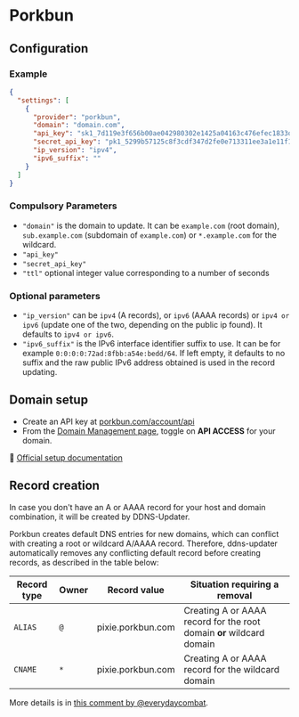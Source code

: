 # Porkbun

## Configuration

### Example

```json
{
  "settings": [
    {
      "provider": "porkbun",
      "domain": "domain.com",
      "api_key": "sk1_7d119e3f656b00ae042980302e1425a04163c476efec1833q3cb0w54fc6f5022",
      "secret_api_key": "pk1_5299b57125c8f3cdf347d2fe0e713311ee3a1e11f11a14942b26472593e35368",
      "ip_version": "ipv4",
      "ipv6_suffix": ""
    }
  ]
}
```

### Compulsory Parameters

- `"domain"` is the domain to update. It can be `example.com` (root domain), `sub.example.com` (subdomain of `example.com`) or `*.example.com` for the wildcard.
- `"api_key"`
- `"secret_api_key"`
- `"ttl"` optional integer value corresponding to a number of seconds

### Optional parameters

- `"ip_version"` can be `ipv4` (A records), or `ipv6` (AAAA records) or `ipv4 or ipv6` (update one of the two, depending on the public ip found). It defaults to `ipv4 or ipv6`.
- `"ipv6_suffix"` is the IPv6 interface identifier suffix to use. It can be for example `0:0:0:0:72ad:8fbb:a54e:bedd/64`. If left empty, it defaults to no suffix and the raw public IPv6 address obtained is used in the record updating.

## Domain setup

- Create an API key at [porkbun.com/account/api](https://porkbun.com/account/api)
- From the [Domain Management page](https://porkbun.com/account/domainsSpeedy), toggle on **API ACCESS** for your domain.

💁 [Official setup documentation](https://kb.porkbun.com/article/190-getting-started-with-the-porkbun-dns-api)

## Record creation

In case you don't have an A or AAAA record for your host and domain combination, it will be created by DDNS-Updater.

Porkbun creates default DNS entries for new domains, which can conflict with creating a root or wildcard A/AAAA record. Therefore, ddns-updater automatically removes any conflicting default record before creating records, as described in the table below:

| Record type | Owner | Record value | Situation requiring a removal |
| --- | --- | --- | --- |
| `ALIAS` | `@` | pixie.porkbun.com | Creating A or AAAA record for the root domain **or** wildcard domain |
| `CNAME` | `*` | pixie.porkbun.com | Creating A or AAAA record for the wildcard domain |

More details is in [this comment by @everydaycombat](https://github.com/qdm12/ddns-updater/issues/546#issuecomment-1773960193).
